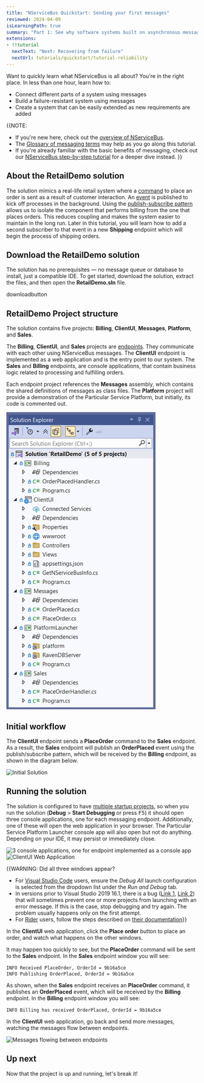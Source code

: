 ```yaml
---
title: "NServiceBus Quickstart: Sending your first messages"
reviewed: 2024-04-09
isLearningPath: true
summary: "Part 1: See why software systems built on asynchronous messaging using NServiceBus are superior to traditional synchronous HTTP-based web services."
extensions:
- !!tutorial
  nextText: "Next: Recovering from failure"
  nextUrl: tutorials/quickstart/tutorial-reliability
---
```


Want to quickly learn what NServiceBus is all about? You're in the right place. In less than one hour, learn how to:

* Connect different parts of a system using messages
* Build a failure-resistant system using messages
* Create a system that can be easily extended as new requirements are added

{{NOTE:
* If you're new here, check out the [overview of NServiceBus](https://particular.net/nservicebus).
* The [Glossary of messaging terms](/nservicebus/concepts/glossary.md) may help as you go along this tutorial.
* If you're already familiar with the basic benefits of messaging, check out our [NServiceBus step-by-step tutorial](/tutorials/nservicebus-step-by-step/) for a deeper dive instead.
}}

## About the **RetailDemo** solution

The solution mimics a real-life retail system where a [command](/nservicebus/messaging/messages-events-commands.md) to place an order is sent as a result of customer interaction. An [event](/nservicebus/messaging/messages-events-commands.md) is published to kick off processes in the background. Using the [publish-subscribe pattern](/nservicebus/messaging/publish-subscribe/) allows us to isolate the component that performs billing from the one that places orders. This reduces coupling and makes the system easier to maintain in the long run. Later in this tutorial, you will learn how to add a second subscriber to that event in a new **Shipping** endpoint which will begin the process of shipping orders.

## Download the **RetailDemo** solution

The solution has no prerequisites — no message queue or database to install, just a compatible IDE. To get started, download the solution, extract the files, and then open the **RetailDemo.sln** file.

downloadbutton

<style type="text/css">
  /* Remove borders on images as they all have appropriate borders */
  img.center { border-style: none !important; }
</style>

## **RetailDemo** Project structure

The solution contains five projects: **Billing**, **ClientUI**, **Messages**, **Platform**, and **Sales**.

The **Billing**, **ClientUI**, and **Sales** projects are [endpoints](/nservicebus/endpoints/). They communicate with each other using NServiceBus messages. The **ClientUI** endpoint is implemented as a web application and is the entry point to our system. The **Sales** and **Billing** endpoints, are console applications, that contain business logic related to processing and fulfilling orders.

Each endpoint project references the **Messages** assembly, which contains the shared definitions of messages as class files. The **Platform** project will provide a demonstration of the Particular Service Platform, but initially, its code is commented out.

![Solution Explorer view](solution-explorer-2.png "width=300")


## Initial workflow

The **ClientUI** endpoint sends a **PlaceOrder** command to the **Sales** endpoint. As a result, the **Sales** endpoint will publish an **OrderPlaced** event using the publish/subscribe pattern, which will be received by the **Billing** endpoint, as shown in the diagram below.

![Initial Solution](before.svg "width=680")

## Running the solution

The solution is configured to have [multiple startup projects](https://docs.microsoft.com/en-us/visualstudio/ide/how-to-set-multiple-startup-projects), so when you run the solution (**Debug** > **Start Debugging** or press <kbd>F5</kbd>) it should open three console applications, one for each messaging endpoint. Additionally, one of these will open the web application in your browser. The Particular Service Platform Launcher console app will also open but not do anything. Depending on your IDE, it may persist or immediately close.

![3 console applications, one for endpoint implemented as a console app](3-console-windows.png)
![ClientUI Web Application](webapp-start-2.png)

{{WARNING: Did all three windows appear?
  - For [Visual Studio Code](https://code.visualstudio.com/) users, ensure the _Debug All_ launch configuration is selected from the dropdown list under the _Run and Debug_ tab.
  - In versions prior to Visual Studio 2019 16.1, there is a bug ([Link 1](https://developercommunity.visualstudio.com/content/problem/290091/unable-to-launch-the-previously-selected-debugger-1.html), [Link 2](https://developercommunity.visualstudio.com/content/problem/101400/unable-to-launch-the-previously-selected-debugger.html?childToView=583221#comment-583221)) that will sometimes prevent one or more projects from launching with an error message. If this is the case, stop debugging and try again. The problem usually happens only on the first attempt.
  - For [Rider](https://www.jetbrains.com/rider/) users, follow the steps described on [their documentation](https://www.jetbrains.com/help/rider/Run_Debug_Multiple.html#multi_launch)}}

In the **ClientUI** web application, click the **Place order** button to place an order, and watch what happens on the other windows.

It may happen too quickly to see, but the **PlaceOrder** command will be sent to the **Sales** endpoint.
In the **Sales** endpoint window you will see:

```
INFO Received PlaceOrder, OrderId = 9b16a5ce
INFO Publishing OrderPlaced, OrderId = 9b16a5ce
```

As shown, when the **Sales** endpoint receives an **PlaceOrder** command, it publishes an **OrderPlaced** event, which will be received by the **Billing** endpoint.
In the **Billing** endpoint window you will see:

```
INFO Billing has received OrderPlaced, OrderId = 9b16a5ce
```

In the **ClientUI** web application, go back and send more messages, watching the messages flow between endpoints.

![Messages flowing between endpoints](messages-flowing-2.png)

## Up next

Now that the project is up and running, let's break it!
